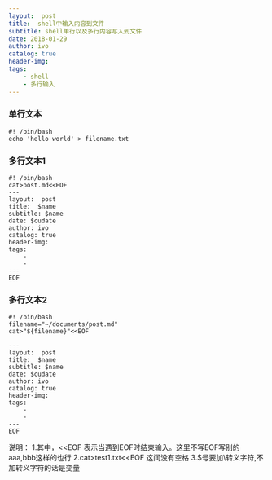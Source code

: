 ```yaml
---
layout:  post
title:  shell中输入内容到文件
subtitle: shell单行以及多行内容写入到文件
date: 2018-01-29
author: ivo
catalog: true
header-img:
tags:
    - shell
    - 多行输入
---
```

### 单行文本
```
#! /bin/bash
echo 'hello world' > filename.txt
```
### 多行文本1
```
#! /bin/bash
cat>post.md<<EOF
---
layout:  post
title:  $name
subtitle: $name 
date: $cudate
author: ivo
catalog: true
header-img:
tags:
    - 
    - 
---
EOF
````
### 多行文本2
```
#! /bin/bash
filename="~/documents/post.md"
cat>"${filename}"<<EOF

---
layout:  post
title:  $name
subtitle: $name 
date: $cudate
author: ivo
catalog: true
header-img:
tags:
    - 
    - 
---
EOF
```
 

说明：
1.其中，<<EOF 表示当遇到EOF时结束输入。这里不写EOF写别的aaa,bbb这样的也行
2.cat>test1.txt<<EOF 这间没有空格
3.$号要加\转义字符,不加转义字符的话是变量
